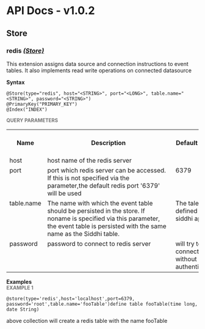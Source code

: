 # API Docs - v1.0.2

## Store

### redis *<a target="_blank" href="https://siddhi.io/en/v4.x/docs/query-guide/#store">(Store)</a>*

<p style="word-wrap: break-word">This extension assigns data source and connection instructions to event tables. It also implements read write operations on connected datasource</p>

<span id="syntax" class="md-typeset" style="display: block; font-weight: bold;">Syntax</span>
```
@Store(type="redis", host="<STRING>", port="<LONG>", table.name="<STRING>", password="<STRING>")
@PrimaryKey("PRIMARY_KEY")
@Index("INDEX")
```

<span id="query-parameters" class="md-typeset" style="display: block; color: rgba(0, 0, 0, 0.54); font-size: 12.8px; font-weight: bold;">QUERY PARAMETERS</span>
<table>
    <tr>
        <th>Name</th>
        <th style="min-width: 20em">Description</th>
        <th>Default Value</th>
        <th>Possible Data Types</th>
        <th>Optional</th>
        <th>Dynamic</th>
    </tr>
    <tr>
        <td style="vertical-align: top">host</td>
        <td style="vertical-align: top; word-wrap: break-word">host name of the redis server</td>
        <td style="vertical-align: top"></td>
        <td style="vertical-align: top">STRING</td>
        <td style="vertical-align: top">No</td>
        <td style="vertical-align: top">No</td>
    </tr>
    <tr>
        <td style="vertical-align: top">port</td>
        <td style="vertical-align: top; word-wrap: break-word">port which redis server can be accessed. If this is not specified via the parameter,the default redis port '6379' will be used</td>
        <td style="vertical-align: top">6379</td>
        <td style="vertical-align: top">LONG</td>
        <td style="vertical-align: top">Yes</td>
        <td style="vertical-align: top">No</td>
    </tr>
    <tr>
        <td style="vertical-align: top">table.name</td>
        <td style="vertical-align: top; word-wrap: break-word">The name with which the event table should be persisted in the store. If noname is specified via this parameter, the event table is persisted with the same name as the Siddhi table.</td>
        <td style="vertical-align: top">The tale name defined in the siddhi app</td>
        <td style="vertical-align: top">STRING</td>
        <td style="vertical-align: top">Yes</td>
        <td style="vertical-align: top">No</td>
    </tr>
    <tr>
        <td style="vertical-align: top">password</td>
        <td style="vertical-align: top; word-wrap: break-word">password to connect to redis server</td>
        <td style="vertical-align: top">will try to connect without authentication</td>
        <td style="vertical-align: top">STRING</td>
        <td style="vertical-align: top">Yes</td>
        <td style="vertical-align: top">No</td>
    </tr>
</table>

<span id="examples" class="md-typeset" style="display: block; font-weight: bold;">Examples</span>
<span id="example-1" class="md-typeset" style="display: block; color: rgba(0, 0, 0, 0.54); font-size: 12.8px; font-weight: bold;">EXAMPLE 1</span>
```
@store(type='redis',host='localhost',port=6379, password='root',table.name='fooTable')define table fooTable(time long, date String)
```
<p style="word-wrap: break-word">above collection will create a redis table with the name fooTable</p>

